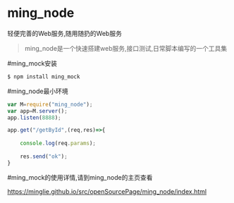 # ming_node
轻便完善的Web服务,随用随扔的Web服务

 >  ming_node是一个快速搭建web服务,接口测试,日常脚本编写的一个工具集
 
 
#ming_mock安装
 ```sh
 $ npm install ming_mock
 ```

  
#ming_node最小环境    
    
```javascript
var M=require("ming_node");
var app=M.server();
app.listen(8888);

app.get("/getById",(req,res)=>{
    
    console.log(req.params);
    
    res.send("ok");
}
 ```
 
 
#ming_mock的使用详情,请到ming_node的主页查看

https://minglie.github.io/src/openSourcePage/ming_node/index.html
 